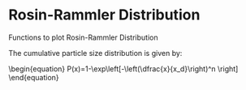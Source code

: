 # Rosin-Rammler Distribution
Functions to plot Rosin-Rammler Distribution

The cumulative particle size distribution is given by:

\begin{equation}
P(x)=1-\exp\left[-\left(\dfrac{x}{x_d}\right)^n \right]
\end{equation}
